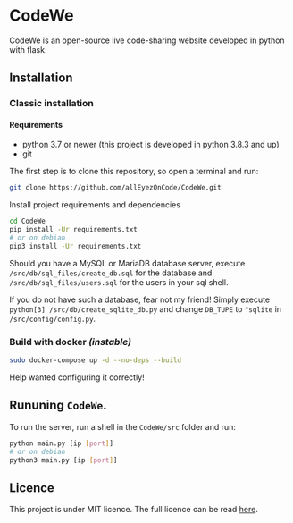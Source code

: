 # CodeWe

CodeWe is an open-source live code-sharing website developed in python with flask.

## Installation

### Classic installation

#### Requirements
* python 3.7 or newer (this project is developed in python 3.8.3 and up)
* git

The first step is to clone this repository, so open a terminal and run:
```bash
git clone https://github.com/allEyezOnCode/CodeWe.git
```

Install project requirements and dependencies
```bash
cd CodeWe
pip install -Ur requirements.txt
# or on debian
pip3 install -Ur requirements.txt
```

Should you have a MySQL or MariaDB database server, execute `/src/db/sql_files/create_db.sql` for the database and `/src/db/sql_files/users.sql` for the users in your sql shell.

If you do not have such a database, fear not my friend! Simply execute `python[3] /src/db/create_sqlite_db.py` and change `DB_TUPE` to `"sqlite` in `/src/config/config.py`.


### Build with docker *(instable)*
```bash
sudo docker-compose up -d --no-deps --build
```
Help wanted configuring it correctly!

## Rununing `CodeWe`.
To run the server, run a shell in the `CodeWe/src` folder and run:
```bash
python main.py [ip [port]]
# or on debian
python3 main.py [ip [port]]
```

## Licence
This project is under MIT licence. The full licence can be read [here](https://github.com/allEyezOnCode/CodeWe).
